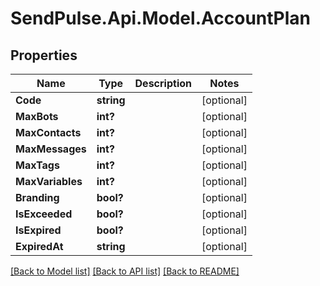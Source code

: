 # SendPulse.Api.Model.AccountPlan
## Properties

Name | Type | Description | Notes
------------ | ------------- | ------------- | -------------
**Code** | **string** |  | [optional] 
**MaxBots** | **int?** |  | [optional] 
**MaxContacts** | **int?** |  | [optional] 
**MaxMessages** | **int?** |  | [optional] 
**MaxTags** | **int?** |  | [optional] 
**MaxVariables** | **int?** |  | [optional] 
**Branding** | **bool?** |  | [optional] 
**IsExceeded** | **bool?** |  | [optional] 
**IsExpired** | **bool?** |  | [optional] 
**ExpiredAt** | **string** |  | [optional] 

[[Back to Model list]](../README.md#documentation-for-models) [[Back to API list]](../README.md#documentation-for-api-endpoints) [[Back to README]](../README.md)

